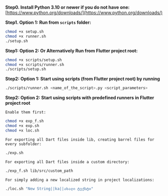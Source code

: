 **Step0. Install Python 3.10 or newer if you do not have one:**
[https://www.python.org/downloads/](https://www.python.org/downloads/)

**Step1. Option 1: Run from `scripts` folder:**

```bash
chmod +x setup.sh
chmod +x runner.sh
./setup.sh
```

**Step1: Option 2: Or Alternatively Run from Flutter project root:**

```bash
chmod +x scripts/setup.sh
chmod +x scripts/runner.sh
./scripts/setup.sh
```

**Step2: Option 1: Start using scripts (from Flutter project root) by running**

```bash
./scripts/runner.sh <name_of_the_script>.py <script_parameters>
```

**Step2: Option 2: Start using scripts with predefined runners in Flutter project root**

`Enable them first:`

```bash
chmod +x exp_f.sh
chmod +x exp.sh
chmod +x loc.sh
```

`For exporting all Dart files inside lib, creating barrel files for every subfolder:`

```bash
./exp.sh
```

`For exporting all Dart files inside a custom directory:`

```bash
./exp_f.sh lib/src/custom_path
```

`For simply adding a new localized string in project localizations:`

```bash
./loc.sh "New String||ka||ახალი ტექსტი"
```
